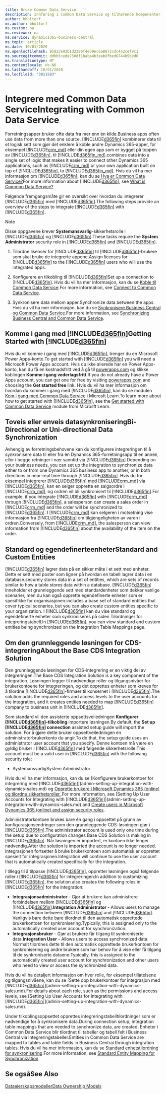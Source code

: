 ```yaml
---
title: Bruke Common Data Service
description: Innføring i Common Data Service og tilhørende komponenter.
author: bholtorf
ms.author: bholtorf
ms.custom: na
ms.reviewer: na
ms.service: dynamics365-business-central
ms.topic: article
ms.date: 10/01/2020
ms.openlocfilehash: 85823e93b1d239bf4e59ec6a8872cdc4a2cef9c1
ms.sourcegitcommit: ddbb5cede750df1baba4b3eab8fbed6744b5b9d6
ms.translationtype: HT
ms.contentlocale: nb-NO
ms.lasthandoff: 10/01/2020
ms.locfileid: "3911583"
---
```

# <a name="integrating-with-common-data-service"></a><span data-ttu-id="1aa50-103">Integrere med Common Data Service</span><span class="sxs-lookup"><span data-stu-id="1aa50-103">Integrating with Common Data Service</span></span>

<span data-ttu-id="1aa50-104">Forretningsapper bruker ofte data fra mer enn én kilde.</span><span class="sxs-lookup"><span data-stu-id="1aa50-104">Business apps often use data from more than one source.</span></span> [!INCLUDE[d365fin](includes/cds_long_md.md)] <span data-ttu-id="1aa50-105">kombinerer data til et logisk sett som gjør det enklere å koble andre Dynamics 365-apper, for eksempel [!INCLUDE[crm_md](includes/crm_md.md)] eller din egen app som er bygget på toppen av [!INCLUDE[d365fin](includes/cds_long_md.md)], til [!INCLUDE[d365fin_md](includes/d365fin_md.md)].</span><span class="sxs-lookup"><span data-stu-id="1aa50-105">combines data into a single set of logic that makes it easier to connect other Dynamics 365 applications, such as [!INCLUDE[crm_md](includes/crm_md.md)] or your own application built on top of [!INCLUDE[d365fin](includes/cds_long_md.md)], to [!INCLUDE[d365fin_md](includes/d365fin_md.md)].</span></span> <span data-ttu-id="1aa50-106">Hvis du vil ha mer informasjon om [!INCLUDE[d365fin](includes/cds_long_md.md)], kan du se [Hva er Common Data Service?](https://docs.microsoft.com/powerapps/maker/common-data-service/data-platform-intro)</span><span class="sxs-lookup"><span data-stu-id="1aa50-106">For more information about [!INCLUDE[d365fin](includes/cds_long_md.md)], see [What is Common Data Service?](https://docs.microsoft.com/powerapps/maker/common-data-service/data-platform-intro)</span></span>

<span data-ttu-id="1aa50-107">Følgende fremgangsmåte gir en oversikt over hvordan du integrerer [!INCLUDE[d365fin](includes/cds_long_md.md)] med [!INCLUDE[d365fin](includes/d365fin_md.md)].</span><span class="sxs-lookup"><span data-stu-id="1aa50-107">The following steps provide an overview of the steps to integrate [!INCLUDE[d365fin](includes/cds_long_md.md)] with [!INCLUDE[d365fin](includes/d365fin_md.md)].</span></span>

> [!Note]  
> <span data-ttu-id="1aa50-108">Disse oppgavene krever **Systemansvarlig**-sikkerhetsrolle i [!INCLUDE[d365fin](includes/cds_long_md.md)] og [!INCLUDE[d365fin](includes/d365fin_md.md)].</span><span class="sxs-lookup"><span data-stu-id="1aa50-108">These tasks require the **System Administrator** security role in [!INCLUDE[d365fin](includes/cds_long_md.md)] and [!INCLUDE[d365fin](includes/d365fin_md.md)].</span></span>  

1. <span data-ttu-id="1aa50-109">Tilordne lisenser for [!INCLUDE[d365fin](includes/cds_long_md.md)] til [!INCLUDE[d365fin](includes/d365fin_md.md)]-brukere som skal bruke de integrerte appene.</span><span class="sxs-lookup"><span data-stu-id="1aa50-109">Assign licenses for [!INCLUDE[d365fin](includes/cds_long_md.md)] to the [!INCLUDE[d365fin](includes/d365fin_md.md)] users who will use the integrated apps.</span></span>

2. <span data-ttu-id="1aa50-110">Konfigurere en tilkobling til [!INCLUDE[d365fin](includes/cds_long_md.md)]</span><span class="sxs-lookup"><span data-stu-id="1aa50-110">Set up a connection to [!INCLUDE[d365fin](includes/cds_long_md.md)].</span></span> <span data-ttu-id="1aa50-111">Hvis du vil ha mer informasjon, kan du se [Koble til Common Data Service](admin-how-to-set-up-a-dynamics-crm-connection.md).</span><span class="sxs-lookup"><span data-stu-id="1aa50-111">For more information, see [Connect to Common Data Service](admin-how-to-set-up-a-dynamics-crm-connection.md).</span></span>  

3. <span data-ttu-id="1aa50-112">Synkronisere data mellom apper.</span><span class="sxs-lookup"><span data-stu-id="1aa50-112">Synchronize data between the apps.</span></span> <span data-ttu-id="1aa50-113">Hvis du vil ha mer informasjon, kan du se [Synkronisere Business Central og Common Data Service](admin-synchronizing-business-central-and-sales.md).</span><span class="sxs-lookup"><span data-stu-id="1aa50-113">For more information, see [Synchronizing Business Central and Common Data Service](admin-synchronizing-business-central-and-sales.md).</span></span> 

## <a name="getting-started-with-d365fin"></a><span data-ttu-id="1aa50-114">Komme i gang med [!INCLUDE[d365fin](includes/cds_long_md.md)]</span><span class="sxs-lookup"><span data-stu-id="1aa50-114">Getting Started with [!INCLUDE[d365fin](includes/cds_long_md.md)]</span></span>
<span data-ttu-id="1aa50-115">Hvis du vil komme i gang med [!INCLUDE[d365fin](includes/cds_long_md.md)], trenger du en Microsoft Power Apps-konto.</span><span class="sxs-lookup"><span data-stu-id="1aa50-115">To get started with [!INCLUDE[d365fin](includes/cds_long_md.md)] you will need a Microsoft Power Apps account.</span></span> <span data-ttu-id="1aa50-116">Hvis du ikke allerede har en Power Apps-konto, kan du få en kostnadsfritt ved å gå til [powerapps.com](https://web.powerapps.com/?utm_source=padocs&utm_medium=linkinadoc&utm_campaign=referralsfromdoc) og klikke koblingen **Komme i gang vederlagsfritt**.</span><span class="sxs-lookup"><span data-stu-id="1aa50-116">If you do not already have a Power Apps account, you can get one for free by visiting [powerapps.com](https://web.powerapps.com/?utm_source=padocs&utm_medium=linkinadoc&utm_campaign=referralsfromdoc) and choosing the **Get started free** link.</span></span> <span data-ttu-id="1aa50-117">Hvis du vil ha mer informasjon om hvordan du kommer i gang med [!INCLUDE[d365fin](includes/cds_long_md.md)], kan du se modulen [Kom i gang med Common Data Service](https://docs.microsoft.com/learn/modules/get-started-with-powerapps-common-data-service/) i Microsft Learn.</span><span class="sxs-lookup"><span data-stu-id="1aa50-117">To learn more about how to get started with [!INCLUDE[d365fin](includes/cds_long_md.md)], see the [Get started with Common Data Service](https://docs.microsoft.com/learn/modules/get-started-with-powerapps-common-data-service/) module from Microsft Learn.</span></span>

## <a name="bi-directional-or-uni-directional-data-synchronization"></a><span data-ttu-id="1aa50-118">Toveis eller enveis datasynkronisering</span><span class="sxs-lookup"><span data-stu-id="1aa50-118">Bi-Directional or Uni-directional Data Synchronization</span></span>
<span data-ttu-id="1aa50-119">Avhengig av forretningsbehovene kan du konfigurere integreringen til å synkronisere data til eller fra én Dynamics 365-forretningsapp til en annen, eller i begge retninger i nær sanntid via [!INCLUDE[d365fin](includes/cds_long_md.md)].</span><span class="sxs-lookup"><span data-stu-id="1aa50-119">Depending on your business needs, you can set up the integration to synchronize data either to or from one Dynamics 365 business app to another, or in both directions in near-real time through [!INCLUDE[d365fin](includes/cds_long_md.md)].</span></span> <span data-ttu-id="1aa50-120">Hvis du for eksempel integrerer [!INCLUDE[d365fin](includes/d365fin_md.md)] med [!INCLUDE[crm_md](includes/crm_md.md)] via [!INCLUDE[d365fin](includes/cds_long_md.md)], kan en selger opprette en salgsordre i [!INCLUDE[crm_md](includes/crm_md.md)], og ordren vil bli synkronisert til [!INCLUDE[d365fin](includes/d365fin_md.md)].</span><span class="sxs-lookup"><span data-stu-id="1aa50-120">For example, if you integrate [!INCLUDE[d365fin](includes/d365fin_md.md)] with [!INCLUDE[crm_md](includes/crm_md.md)] through [!INCLUDE[d365fin](includes/cds_long_md.md)], a salesperson can create a sales order in [!INCLUDE[crm_md](includes/crm_md.md)] and the order will be synchronized to [!INCLUDE[d365fin](includes/d365fin_md.md)].</span></span> <span data-ttu-id="1aa50-121">I [!INCLUDE[crm_md](includes/crm_md.md)] kan selgeren i motsetning vise informasjon fra [!INCLUDE[d365fin](includes/d365fin_md.md)] om tilgjengeligheten av varen i ordren.</span><span class="sxs-lookup"><span data-stu-id="1aa50-121">Conversely, from [!INCLUDE[crm_md](includes/crm_md.md)], the salesperson can view information from [!INCLUDE[d365fin](includes/d365fin_md.md)] about the availability of the item on the order.</span></span> 

## <a name="standard-and-custom-entities"></a><span data-ttu-id="1aa50-122">Standard og egendefinerteenheter</span><span class="sxs-lookup"><span data-stu-id="1aa50-122">Standard and Custom Entities</span></span>
[!INCLUDE[d365fin](includes/cds_long_md.md)] <span data-ttu-id="1aa50-123">lagrer data på en sikker måte i et sett med enheter. Dette er sett med poster som ligner på hvordan en tabell lagrer data i en database.</span><span class="sxs-lookup"><span data-stu-id="1aa50-123">securely stores data in a set of entities, which are sets of records similar to how a table stores data within a database.</span></span> [!INCLUDE[d365fin](includes/cds_long_md.md)] <span data-ttu-id="1aa50-124">inneholder et grunnleggende sett med standardenheter som dekker vanlige scenarier, men du kan også opprette egendefinerte enheter som er spesifikke for organisasjonen.</span><span class="sxs-lookup"><span data-stu-id="1aa50-124">includes a base set of standard entities that cover typical scenarios, but you can also create custom entities specific to your organization.</span></span> <span data-ttu-id="1aa50-125">I [!INCLUDE[d365fin](includes/d365fin_md.md)] kan du vise standard og egendefinerte enheter som synkroniseres på siden Tilordninger for integreringstabell.</span><span class="sxs-lookup"><span data-stu-id="1aa50-125">In [!INCLUDE[d365fin](includes/d365fin_md.md)], you can view standard and custom entities being synchronized on the Integration Table Mappings page.</span></span>

## <a name="about-the-base-cds-integration-solution"></a><span data-ttu-id="1aa50-126">Om den grunnleggende løsningen for CDS-integrering</span><span class="sxs-lookup"><span data-stu-id="1aa50-126">About the Base CDS Integration Solution</span></span>

<span data-ttu-id="1aa50-127">Den grunnleggende løsningen for CDS-integrering er en viktig del av integreringen.</span><span class="sxs-lookup"><span data-stu-id="1aa50-127">The Base CDS Integration Solution is a key component of the integration.</span></span> <span data-ttu-id="1aa50-128">Løsningen legger til nødvendige roller og tilgangsnivåer for brukerkontoene for integreringen, og det opprettes enheter som kreves for å tilordne [!INCLUDE[d365fin](includes/d365fin_md.md)]-firmaer til konsernet i [!INCLUDE[d365fin](includes/cds_long_md.md)].</span><span class="sxs-lookup"><span data-stu-id="1aa50-128">The solution adds the required roles and access levels to the user accounts for the integration, and it creates entities needed to map [!INCLUDE[d365fin](includes/d365fin_md.md)] company to business unit in [!INCLUDE[d365fin](includes/cds_long_md.md)].</span></span> 

<span data-ttu-id="1aa50-129">Som standard vil den assisterte oppsettsveiledningen **Konfigurer [!INCLUDE[d365fin](includes/cds_long_md.md)]-tilkobling** importere løsningen.</span><span class="sxs-lookup"><span data-stu-id="1aa50-129">By default, the **Set up [!INCLUDE[d365fin](includes/cds_long_md.md)] connection** assisted setup guide will import the solution.</span></span> <span data-ttu-id="1aa50-130">For å gjøre dette bruker oppsettveiledningen en administratorbrukerkonto du angir.</span><span class="sxs-lookup"><span data-stu-id="1aa50-130">To do that, the setup guide uses an administrator user account that you specify.</span></span> <span data-ttu-id="1aa50-131">Denne kontoen må være en gyldig bruker i [!INCLUDE[d365fin](includes/cds_long_md.md)] med følgende sikkerhetsrolle:</span><span class="sxs-lookup"><span data-stu-id="1aa50-131">This account must be a valid user in [!INCLUDE[d365fin](includes/cds_long_md.md)] with the following security role:</span></span>

* <span data-ttu-id="1aa50-132">Systemansvarlig</span><span class="sxs-lookup"><span data-stu-id="1aa50-132">System Administrator</span></span>  

<span data-ttu-id="1aa50-133">Hvis du vil ha mer informasjon, kan du se [Konfigurere brukerkontoer for integrering med [!INCLUDE[d365fin](includes/cds_long_md.md)]](admin-setting-up-integration-with-dynamics-sales.md) og [Opprette brukere i Microsoft Dynamics 365 (online) og tilordne sikkerhetsroller.](/dynamics365/customer-engagement/admin/create-users-assign-online-security-roles).</span><span class="sxs-lookup"><span data-stu-id="1aa50-133">For more information, see [Setting Up User Accounts for Integrating with [!INCLUDE[d365fin](includes/cds_long_md.md)]](admin-setting-up-integration-with-dynamics-sales.md) and [Create users in Microsoft Dynamics 365 (online) and assign security roles](/dynamics365/customer-engagement/admin/create-users-assign-online-security-roles).</span></span> 

<span data-ttu-id="1aa50-134">Administratorkontoen brukes bare én gang i oppsettet på grunn av konfigurasjonsendringer som den grunnleggende CDS-løsningen gjør i [!INCLUDE[d365fin](includes/cds_long_md.md)].</span><span class="sxs-lookup"><span data-stu-id="1aa50-134">The administrator account is used only one time during the setup due to configuration changes Base CDS Solution is making in [!INCLUDE[d365fin](includes/cds_long_md.md)].</span></span> <span data-ttu-id="1aa50-135">Når løsningen er importert, er kontoen ikke lenger nødvendig.</span><span class="sxs-lookup"><span data-stu-id="1aa50-135">After the solution is imported the account is no longer needed.</span></span> <span data-ttu-id="1aa50-136">Integrasjonen fortsetter å bruke brukerkontoen som automatisk er opprettet spesielt for integrasjonen.</span><span class="sxs-lookup"><span data-stu-id="1aa50-136">Integration will continue to use the user account that is automatically created specifically for the integration.</span></span>

<span data-ttu-id="1aa50-137">I tillegg til å tilpasse [!INCLUDE[d365fin](includes/cds_long_md.md)], oppretter løsningen også følgende roller i [!INCLUDE[d365fin](includes/cds_long_md.md)] for integreringen:</span><span class="sxs-lookup"><span data-stu-id="1aa50-137">In addition to customizing [!INCLUDE[d365fin](includes/cds_long_md.md)], the solution also creates the following roles in [!INCLUDE[d365fin](includes/cds_long_md.md)] for the integration:</span></span>

* <span data-ttu-id="1aa50-138">**Integrasjonsadministrator** - Gjør at brukere kan administrere forbindelsen mellom [!INCLUDE[d365fin](includes/d365fin_md.md)] og [!INCLUDE[d365fin](includes/cds_long_md.md)].</span><span class="sxs-lookup"><span data-stu-id="1aa50-138">**Integration Administrator** - Allows users to manage the connection between [!INCLUDE[d365fin](includes/d365fin_md.md)] and [!INCLUDE[d365fin](includes/cds_long_md.md)].</span></span> <span data-ttu-id="1aa50-139">Vanligvis bare dette bare tilordnet til den automatisk opprettede brukerkontoen for synkronisering.</span><span class="sxs-lookup"><span data-stu-id="1aa50-139">Typically, this is assigned only to the automatically created user account for synchronization.</span></span>  
* <span data-ttu-id="1aa50-140">**Integrasjonsbruker** - Gjør at brukere får tilgang til synkroniserte data.</span><span class="sxs-lookup"><span data-stu-id="1aa50-140">**Integration User** - Allows users to access synchronized data.</span></span> <span data-ttu-id="1aa50-141">Normalt tilordnes dette til den automatisk opprettede brukerkontoen for synkronisering og andre brukere som har behov for å vise eller få tilgang til de synkroniserte dataene.</span><span class="sxs-lookup"><span data-stu-id="1aa50-141">Typically, this is assigned to the automatically created user account for synchronization and other users who need to view or access the synchronized data.</span></span>

<span data-ttu-id="1aa50-142">Hvis du vil ha detaljert informasjon om hver rolle, for eksempel tillatelsene og tilgangsnivåene, kan du se [Sette opp brukerkontoer for integrasjon med [!INCLUDE[d365fin](includes/cds_long_md.md)]](admin-setting-up-integration-with-dynamics-sales.md).</span><span class="sxs-lookup"><span data-stu-id="1aa50-142">For details about each role, such as the permissions and access levels, see [Setting Up User Accounts for Integrating with [!INCLUDE[d365fin](includes/cds_long_md.md)]](admin-setting-up-integration-with-dynamics-sales.md).</span></span>

<span data-ttu-id="1aa50-143">Under tilkoblingsoppsettet opprettes integreringstabelltilordninger som er nødvendige for å synkronisere data.</span><span class="sxs-lookup"><span data-stu-id="1aa50-143">During connection setup, integration table mappings that are needed to synchronize data, are created.</span></span> <span data-ttu-id="1aa50-144">Enheter i Common Data Service blir tilordnet til tabeller og tabell felt i Business Central via integreringstabeller.</span><span class="sxs-lookup"><span data-stu-id="1aa50-144">Entities in Common Data Service are mapped to tables and table fields in Business Central through integration tables.</span></span> <span data-ttu-id="1aa50-145">Hvis du vil ha mer informasjon, kan du se [Standard enhetstilordning for synkronisering](admin-synchronizing-business-central-and-sales.md#standard-entity-mapping-for-synchronization).</span><span class="sxs-lookup"><span data-stu-id="1aa50-145">For more information, see [Standard Entity Mapping for Synchronization](admin-synchronizing-business-central-and-sales.md#standard-entity-mapping-for-synchronization).</span></span>

## <a name="see-also"></a><span data-ttu-id="1aa50-146">Se også</span><span class="sxs-lookup"><span data-stu-id="1aa50-146">See Also</span></span>
[<span data-ttu-id="1aa50-147">Dataeierskapsmodeller</span><span class="sxs-lookup"><span data-stu-id="1aa50-147">Data Ownership Models</span></span>](admin-cds-company-concept.md)  
<!--needs to be removed as this is moved to dev-itpro docs[Walkthrough: Customizing an Integration with Common Data Service](docs.microsoft.com/en-us/dynamics365/business-central/dev-itpro/administration/administration-custom-cds-integration) -->



